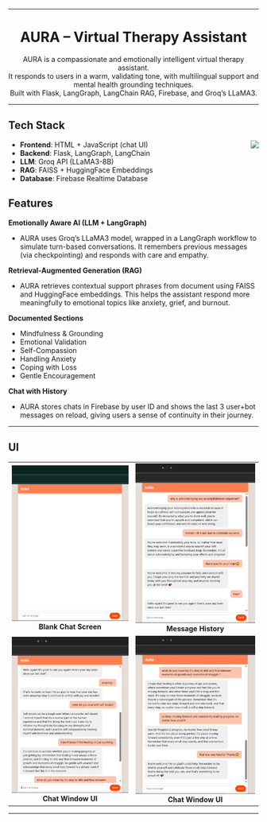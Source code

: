 ***

<h1 align="center">AURA – Virtual Therapy Assistant</h1>

<p align = "center"> AURA is a compassionate and emotionally intelligent virtual therapy assistant. <br> It responds to users in a warm, validating tone, with multilingual support and mental health grounding techniques.<br> Built with Flask, LangGraph, LangChain RAG, Firebase, and Groq’s LLaMA3. </p>

***

## Tech Stack

<img align ="right" src="https://go-skill-icons.vercel.app/api/icons?i=python,flask,langchain,groq,huggingface,firebase,javascript"/>

- **Frontend**: HTML + JavaScript (chat UI)
- **Backend**: Flask, LangGraph, LangChain
- **LLM**: Groq API (LLaMA3-8B)
- **RAG**: FAISS + HuggingFace Embeddings
- **Database**: Firebase Realtime Database

## Features

**Emotionally Aware AI (LLM + LangGraph)**

- AURA uses Groq’s LLaMA3 model, wrapped in a LangGraph workflow to simulate turn-based conversations. It remembers previous messages (via checkpointing) and responds with care and empathy.

**Retrieval-Augmented Generation (RAG)**

- AURA retrieves contextual support phrases from document using FAISS and HuggingFace embeddings. This helps the assistant respond more meaningfully to emotional topics like anxiety, grief, and burnout.

**Documented Sections**

- Mindfulness & Grounding
- Emotional Validation
- Self-Compassion
- Handling Anxiety
- Coping with Loss
- Gentle Encouragement

**Chat with History**

- AURA stores chats in Firebase by user ID and shows the last 3 user+bot messages on reload, giving users a sense of continuity in their journey.

***

## UI  

<table>
  <tr>
    <td align="center">
      <img src="img/4.png" alt="Blank Screen" ><br>
      <strong>Blank Chat Screen</strong>
    </td>
    <td align="center">
      <img src="img/3.png" alt="Message History" ><br>
      <strong>Message History</strong>
    </td>
  </tr>
  <tr>
    <td align="center">
      <img src="img/2.png" alt="Chat Demo" ><br>
      <strong>Chat Window UI</strong>
    </td>
    <td align="center">
      <img src="img/1.png" alt="Chat Demo 1" ><br>
      <strong>Chat Window UI</strong>
    </td>
  </tr>
</table>

***
